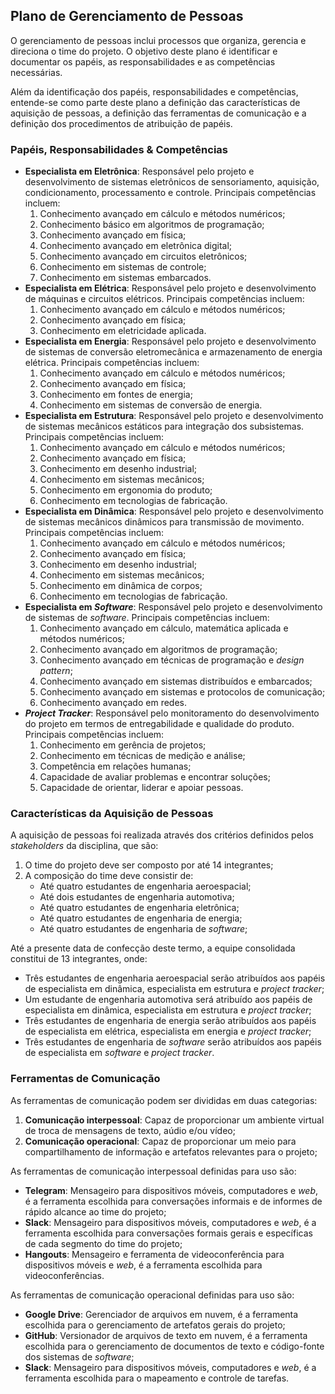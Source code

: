 ## Plano de Gerenciamento de Pessoas

O gerenciamento de pessoas inclui processos que organiza, gerencia e direciona o time do projeto. O objetivo deste plano é identificar e documentar os papéis, as responsabilidades e as competências necessárias.

Além da identificação dos papéis, responsabilidades e competências, entende-se como parte deste plano a definição das características de aquisição de pessoas, a definição das ferramentas de comunicação e a definição dos procedimentos de atribuição de papéis.

### Papéis, Responsabilidades & Competências

* **Especialista em Eletrônica**: Responsável pelo projeto e desenvolvimento de sistemas eletrônicos de sensoriamento, aquisição, condicionamento, processamento e controle. Principais competências incluem:
    1. Conhecimento avançado em cálculo e métodos numéricos;
    1. Conhecimento básico em algoritmos de programação;
    1. Conhecimento avançado em física;
    1. Conhecimento avançado em eletrônica digital;
    1. Conhecimento avançado em circuitos eletrônicos;
    1. Conhecimento em sistemas de controle;
    1. Conhecimento em sistemas embarcados.
* **Especialista em Elétrica**: Responsável pelo projeto e desenvolvimento de máquinas e circuitos elétricos. Principais competências incluem:
    1. Conhecimento avançado em cálculo e métodos numéricos;
    1. Conhecimento avançado em física;
    1. Conhecimento em eletricidade aplicada.
* **Especialista em Energia**: Responsável pelo projeto e desenvolvimento de sistemas de conversão eletromecânica e armazenamento de energia elétrica. Principais competências incluem:
    1. Conhecimento avançado em cálculo e métodos numéricos;
    1. Conhecimento avançado em física;
    1. Conhecimento em fontes de energia;
    1. Conhecimento em sistemas de conversão de energia.
* **Especialista em Estrutura**: Responsável pelo projeto e desenvolvimento de sistemas mecânicos estáticos para integração dos subsistemas. Principais competências incluem:
    1. Conhecimento avançado em cálculo e métodos numéricos;
    1. Conhecimento avançado em física;
    1. Conhecimento em desenho industrial;
    1. Conhecimento em sistemas mecânicos;
    1. Conhecimento em ergonomia do produto;
    1. Conhecimento em tecnologias de fabricação.
* **Especialista em Dinâmica**: Responsável pelo projeto e desenvolvimento de sistemas mecânicos dinâmicos para transmissão de movimento. Principais competências incluem:
    1. Conhecimento avançado em cálculo e métodos numéricos;
    1. Conhecimento avançado em física;
    1. Conhecimento em desenho industrial;
    1. Conhecimento em sistemas mecânicos;
    1. Conhecimento em dinâmica de corpos;
    1. Conhecimento em tecnologias de fabricação.
* **Especialista em _Software_**: Responsável pelo projeto e desenvolvimento de sistemas de _software_. Principais competências incluem:
    1. Conhecimento avançado em cálculo, matemática aplicada e métodos numéricos;
    1. Conhecimento avançado em algoritmos de programação;
    1. Conhecimento avançado em técnicas de programação e _design pattern_;
    1. Conhecimento avançado em sistemas distribuídos e embarcados;
    1. Conhecimento avançado em sistemas e protocolos de comunicação;
    1. Conhecimento avançado em redes.
* **_Project Tracker_**: Responsável pelo monitoramento do desenvolvimento do projeto em termos de entregabilidade e qualidade do produto. Principais competências incluem:
    1. Conhecimento em gerência de projetos;
    1. Conhecimento em técnicas de medição e análise;
    1. Competência em relações humanas;
    1. Capacidade de avaliar problemas e encontrar soluções;
    1. Capacidade de orientar, liderar e apoiar pessoas.

### Características da Aquisição de Pessoas

A aquisição de pessoas foi realizada através dos critérios definidos pelos _stakeholders_ da disciplina, que são:

1. O time do projeto deve ser composto por até 14 integrantes;
1. A composição do time deve consistir de:
    * Até quatro estudantes de engenharia aeroespacial;
    * Até dois estudantes de engenharia automotiva;
    * Até quatro estudantes de engenharia eletrônica;
    * Até quatro estudantes de engenharia de energia;
    * Até quatro estudantes de engenharia de _software_;

Até a presente data de confecção deste termo, a equipe consolidada constitui de 13 integrantes, onde:

* Três estudantes de engenharia aeroespacial serão atribuídos aos papéis de especialista em dinâmica, especialista em estrutura e _project tracker_;
* Um estudante de engenharia automotiva será atribuído aos papéis de especialista em dinâmica, especialista em estrutura e _project tracker_;
* Três estudantes de engenharia de energia serão atribuídos aos papéis de especialista em elétrica, especialista em energia e _project tracker_;
* Três estudantes de engenharia de _software_ serão atribuídos aos papéis de especialista em _software_ e _project tracker_.

### Ferramentas de Comunicação

As ferramentas de comunicação podem ser divididas em duas categorias:

1. **Comunicação interpessoal**: Capaz de proporcionar um ambiente virtual de troca de mensagens de texto, aúdio e/ou vídeo;
1. **Comunicação operacional**: Capaz de proporcionar um meio para compartilhamento de informação e artefatos relevantes para o projeto;

As ferramentas de comunicação interpessoal definidas para uso são:

* **Telegram**: Mensageiro para dispositivos móveis, computadores e _web_, é a ferramenta escolhida para conversações informais e de informes de rápido alcance ao time do projeto;
* **Slack**: Mensageiro para dispositivos móveis, computadores e _web_, é a ferramenta escolhida para conversações formais gerais e específicas de cada segmento do time do projeto;
* **Hangouts**: Mensageiro e ferramenta de videoconferência para dispositivos móveis e _web_, é a ferramenta escolhida para videoconferências.

As ferramentas de comunicação operacional definidas para uso são:

* **Google Drive**: Gerenciador de arquivos em nuvem, é a ferramenta escolhida para o gerenciamento de artefatos gerais do projeto;
* **GitHub**: Versionador de arquivos de texto em nuvem, é a ferramenta escolhida para o gerenciamento de documentos de texto e código-fonte dos sistemas de _software_;
* **Slack**: Mensageiro para dispositivos móveis, computadores e _web_, é a ferramenta escolhida para o mapeamento e controle de tarefas.
